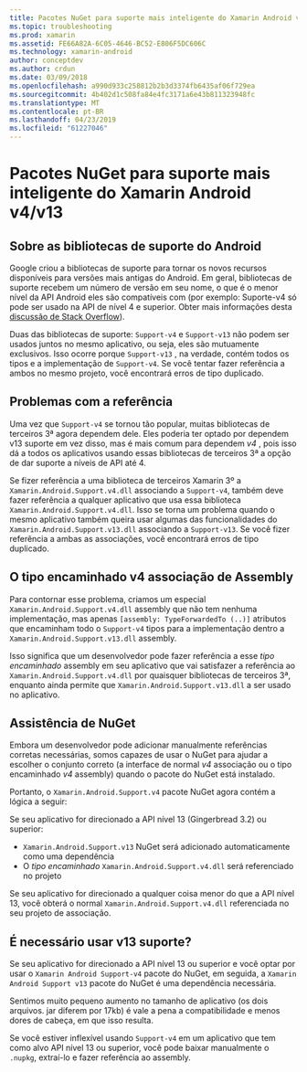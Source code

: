 ```yaml
---
title: Pacotes NuGet para suporte mais inteligente do Xamarin Android v4/v13
ms.topic: troubleshooting
ms.prod: xamarin
ms.assetid: FE66A82A-6C05-4646-BC52-E806F5DC606C
ms.technology: xamarin-android
author: conceptdev
ms.author: crdun
ms.date: 03/09/2018
ms.openlocfilehash: a990d933c258812b2b3d3374fb6435af06f729ea
ms.sourcegitcommit: 4b402d1c508fa84e4fc3171a6e43b811323948fc
ms.translationtype: MT
ms.contentlocale: pt-BR
ms.lasthandoff: 04/23/2019
ms.locfileid: "61227046"
---
```

# <a name="smarter-xamarin-android-support-v4--v13-nuget-packages"></a>Pacotes NuGet para suporte mais inteligente do Xamarin Android v4/v13

## <a name="about-the-android-support-libraries"></a>Sobre as bibliotecas de suporte do Android

Google criou a bibliotecas de suporte para tornar os novos recursos disponíveis para versões mais antigas do Android. Em geral, bibliotecas de suporte recebem um número de versão em seu nome, o que é o menor nível da API Android eles são compatíveis com (por exemplo: Suporte-v4 só pode ser usado na API de nível 4 e superior. Obter mais informações desta [discussão de Stack Overflow](https://stackoverflow.com/questions/9926403/android-support-package-compatibility-library-use-v4-or-v13)). 

Duas das bibliotecas de suporte: `Support-v4` e `Support-v13` não podem ser usados juntos no mesmo aplicativo, ou seja, eles são mutuamente exclusivos. Isso ocorre porque `Support-v13` , na verdade, contém todos os tipos e a implementação de `Support-v4`. Se você tentar fazer referência a ambos no mesmo projeto, você encontrará erros de tipo duplicado.

## <a name="problems-with-referencing"></a>Problemas com a referência

Uma vez que `Support-v4` se tornou tão popular, muitas bibliotecas de terceiros 3ª agora dependem dele. Eles poderia ter optado por dependem v13 suporte em vez disso, mas é mais comum para dependem _v4_ , pois isso dá a todos os aplicativos usando essas bibliotecas de terceiros 3ª a opção de dar suporte a níveis de API até 4.

Se fizer referência a uma biblioteca de terceiros Xamarin 3º a `Xamarin.Android.Support.v4.dll` associando a `Support-v4`, também deve fazer referência a qualquer aplicativo que usa essa biblioteca `Xamarin.Android.Support.v4.dll`. Isso se torna um problema quando o mesmo aplicativo também queira usar algumas das funcionalidades do `Xamarin.Android.Support.v13.dll` associando a `Support-v13`. Se você fizer referência a ambas as associações, você encontrará erros de tipo duplicado.

## <a name="type-forwarded-v4-binding-assembly"></a>O tipo encaminhado v4 associação de Assembly

Para contornar esse problema, criamos um especial `Xamarin.Android.Support.v4.dll` assembly que não tem nenhuma implementação, mas apenas `[assembly: TypeForwardedTo (..)]` atributos que encaminham todo o `Support-v4` tipos para a implementação dentro a `Xamarin.Android.Support.v13.dll` assembly.

Isso significa que um desenvolvedor pode fazer referência a esse _tipo encaminhado_ assembly em seu aplicativo que vai satisfazer a referência ao `Xamarin.Android.Support.v4.dll` por quaisquer bibliotecas de terceiros 3ª, enquanto ainda permite que `Xamarin.Android.Support.v13.dll` a ser usado no aplicativo.

## <a name="nuget-assistance"></a>Assistência de NuGet

Embora um desenvolvedor pode adicionar manualmente referências corretas necessárias, somos capazes de usar o NuGet para ajudar a escolher o conjunto correto (a interface de normal _v4_ associação ou o tipo encaminhado _v4_ assembly) quando o pacote do NuGet está instalado.

Portanto, o `Xamarin.Android.Support.v4` pacote NuGet agora contém a lógica a seguir:

Se seu aplicativo for direcionado a API nível 13 (Gingerbread 3.2) ou superior:

*   `Xamarin.Android.Support.v13` NuGet será adicionado automaticamente como uma dependência
*   O _tipo encaminhado_ `Xamarin.Android.Support.v4.dll` será referenciado no projeto

Se seu aplicativo for direcionado a qualquer coisa menor do que a API nível 13, você obterá o normal `Xamarin.Android.Support.v4.dll` referenciada no seu projeto de associação.

## <a name="do-i-have-to-use-support-v13"></a>É necessário usar v13 suporte?

Se seu aplicativo for direcionado a API nível 13 ou superior e você optar por usar o `Xamarin Android Support-v4` pacote do NuGet, em seguida, a `Xamarin Android Support v13` pacote do NuGet é uma dependência necessária.

Sentimos muito pequeno aumento no tamanho de aplicativo (os dois arquivos. jar diferem por 17kb) é vale a pena a compatibilidade e menos dores de cabeça, em que isso resulta.

Se você estiver inflexível usando `Support-v4` em um aplicativo que tem como alvo API nível 13 ou superior, você pode baixar manualmente o `.nupkg`, extraí-lo e fazer referência ao assembly.
